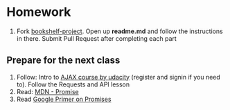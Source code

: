 # Homework

1. Fork
   [bookshelf-project](https://github.com/CodeYourFuture/bookshelf-project).
   Open up **readme.md** and follow the instructions in there. Submit Pull
   Request after completing each part

## Prepare for the next class

1. Follow: Intro to
   [AJAX course by udacity](https://classroom.udacity.com/courses/ud110)
   (register and signin if you need to). Follow the Requests and API lesson
1. Read:
   [MDN - Promise](https://developer.mozilla.org/en-US/docs/Web/JavaScript/Reference/Global_Objects/Promise)
1. Read
   [Google Primer on Promises](https://developers.google.com/web/fundamentals/primers/promises)
